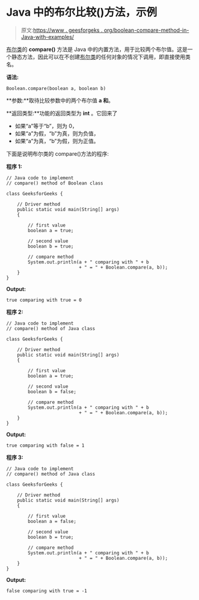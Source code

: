 # Java 中的布尔比较()方法，示例

> 原文:[https://www . geesforgeks . org/boolean-compare-method-in-Java-with-examples/](https://www.geeksforgeeks.org/boolean-compare-method-in-java-with-examples/)

[布尔类](https://www.geeksforgeeks.org/java-lang-boolean-class-java/)的 **compare()** 方法是 Java 中的内置方法，用于比较两个布尔值。这是一个静态方法，因此可以在不创建[布尔类](https://www.geeksforgeeks.org/java-lang-boolean-class-java/)的任何对象的情况下调用，即直接使用类名。

**语法:**

```
Boolean.compare(boolean a, boolean b)
```

**参数:**取待比较参数中的两个布尔值 **a 和**。

**返回类型:**功能的返回类型为 **int** 。它回来了

*   如果“a”等于“b”，则为 0，
*   如果“a”为假，“b”为真，则为负值，
*   如果“a”为真，“b”为假，则为正值。

下面是说明布尔类的 compare()方法的程序:

**程序 1:**

```
// Java code to implement
// compare() method of Boolean class

class GeeksforGeeks {

    // Driver method
    public static void main(String[] args)
    {

        // first value
        boolean a = true;

        // second value
        boolean b = true;

        // compare method
        System.out.println(a + " comparing with " + b
                           + " = " + Boolean.compare(a, b));
    }
}
```

**Output:**

```
true comparing with true = 0

```

**程序 2:**

```
// Java code to implement
// compare() method of Java class

class GeeksforGeeks {

    // Driver method
    public static void main(String[] args)
    {

        // first value
        boolean a = true;

        // second value
        boolean b = false;

        // compare method
        System.out.println(a + " comparing with " + b
                           + " = " + Boolean.compare(a, b));
    }
}
```

**Output:**

```
true comparing with false = 1

```

**程序 3:**

```
// Java code to implement
// compare() method of Java class

class GeeksforGeeks {

    // Driver method
    public static void main(String[] args)
    {

        // first value
        boolean a = false;

        // second value
        boolean b = true;

        // compare method
        System.out.println(a + " comparing with " + b
                           + " = " + Boolean.compare(a, b));
    }
}
```

**Output:**

```
false comparing with true = -1

```